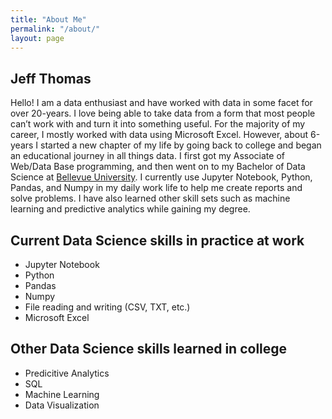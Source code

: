 ```yaml
---
title: "About Me"
permalink: "/about/"
layout: page
---
```


## Jeff Thomas

Hello!  I am a data enthusiast and have worked with data in some facet for over 20-years.  I love being able to take data from a form that most people can’t work with and turn it into something useful.  For the majority of my career, I mostly worked with data using Microsoft Excel.  However, about 6-years I started a new chapter of my life by going back to college and began an educational journey in all things data.  I first got my Associate of Web/Data Base programming, and then went on to my Bachelor of Data Science at [Bellevue University]( https://www.bellevue.edu/).  I currently use Jupyter Notebook, Python, Pandas, and Numpy in my daily work life to help me create reports and solve problems.  I have also learned other skill sets such as machine learning and predictive analytics while gaining my degree.

## Current Data Science skills in practice at work

 - Jupyter Notebook
 - Python
 - Pandas
 - Numpy
 - File reading and writing (CSV, TXT, etc.)
 - Microsoft Excel
 
## Other Data Science skills learned in college

 - Predicitive Analytics
 - SQL
 - Machine Learning
 - Data Visualization


